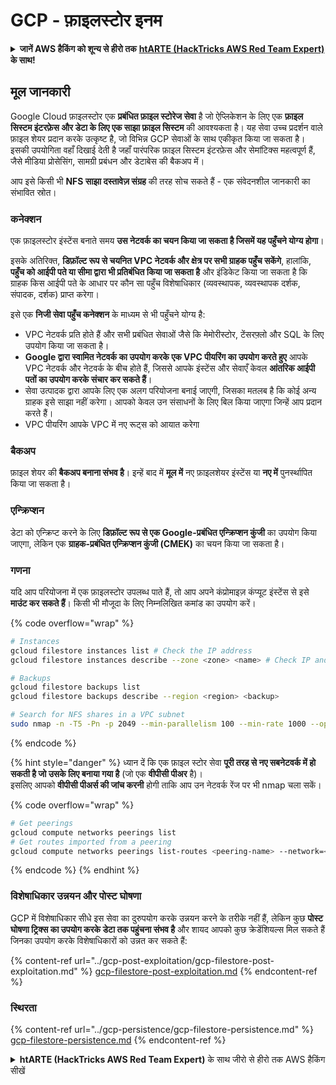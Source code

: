 # GCP - फ़ाइलस्टोर इनम

<details>

<summary><strong>जानें AWS हैकिंग को शून्य से हीरो तक</strong> <a href="https://training.hacktricks.xyz/courses/arte"><strong>htARTE (HackTricks AWS Red Team Expert)</strong></a><strong> के साथ!</strong></summary>

HackTricks का समर्थन करने के अन्य तरीके:

* यदि आप अपनी **कंपनी का विज्ञापन HackTricks में देखना चाहते हैं** या **HackTricks को PDF में डाउनलोड करना चाहते हैं** तो [**सब्सक्रिप्शन प्लान**](https://github.com/sponsors/carlospolop) देखें!
* [**आधिकारिक PEASS और HackTricks स्वैग**](https://peass.creator-spring.com) प्राप्त करें
* हमारे विशेष [**NFTs**](https://opensea.io/collection/the-peass-family) कलेक्शन, **The PEASS Family** की खोज करें
* **शामिल हों** 💬 [**डिस्कॉर्ड समूह**](https://discord.gg/hRep4RUj7f) या [**टेलीग्राम समूह**](https://t.me/peass) या मुझे **ट्विटर** 🐦 [**@carlospolopm**](https://twitter.com/carlospolopm)** पर फॉलो** करें।
* **हैकिंग ट्रिक्स साझा करें** द्वारा **PRs सबमिट** करके [**HackTricks**](https://github.com/carlospolop/hacktricks) और [**HackTricks Cloud**](https://github.com/carlospolop/hacktricks-cloud) github repos में।

</details>

## मूल जानकारी

Google Cloud फ़ाइलस्टोर एक **प्रबंधित फ़ाइल स्टोरेज सेवा** है जो ऐप्लिकेशन के लिए एक **फ़ाइल सिस्टम इंटरफ़ेस और डेटा के लिए एक साझा फ़ाइल सिस्टम** की आवश्यकता है। यह सेवा उच्च प्रदर्शन वाले फ़ाइल शेयर प्रदान करके उत्कृष्ट है, जो विभिन्न GCP सेवाओं के साथ एकीकृत किया जा सकता है। इसकी उपयोगिता वहाँ दिखाई देती है जहाँ पारंपरिक फ़ाइल सिस्टम इंटरफ़ेस और सेमांटिक्स महत्वपूर्ण हैं, जैसे मीडिया प्रोसेसिंग, सामग्री प्रबंधन और डेटाबेस की बैकअप में।

आप इसे किसी भी **NFS साझा दस्तावेज़ संग्रह** की तरह सोच सकते हैं - एक संवेदनशील जानकारी का संभावित स्रोत।

### कनेक्शन

एक फ़ाइलस्टोर इंस्टेंस बनाते समय **उस नेटवर्क का चयन किया जा सकता है जिसमें यह पहुँचने योग्य होगा**।

इसके अतिरिक्त, **डिफ़ॉल्ट रूप से चयनित VPC नेटवर्क और क्षेत्र पर सभी ग्राहक पहुँच सकेंगे**, हालांकि, **पहुँच को आईपी पते या सीमा द्वारा भी प्रतिबंधित किया जा सकता है** और इंडिकेट किया जा सकता है कि ग्राहक किस आईपी पते के आधार पर कौन सा पहुँच विशेषाधिकार (व्यवस्थापक, व्यवस्थापक दर्शक, संपादक, दर्शक) प्राप्त करेगा।

इसे एक **निजी सेवा पहुँच कनेक्शन** के माध्यम से भी पहुँचने योग्य है:

* VPC नेटवर्क प्रति होते हैं और सभी प्रबंधित सेवाओं जैसे कि मेमोरीस्टोर, टेंसरफ़्लो और SQL के लिए उपयोग किया जा सकता है।
* **Google द्वारा स्वामित नेटवर्क का उपयोग करके एक VPC पीयरिंग का उपयोग करते हुए** आपके VPC नेटवर्क और नेटवर्क के बीच होते हैं, जिससे आपके इंस्टेंस और सेवाएँ केवल **आंतरिक आईपी पतों का उपयोग करके संचार कर सकते हैं**।
* सेवा उत्पादक द्वारा आपके लिए एक अलग परियोजना बनाई जाएगी, जिसका मतलब है कि कोई अन्य ग्राहक इसे साझा नहीं करेगा। आपको केवल उन संसाधनों के लिए बिल किया जाएगा जिन्हें आप प्रदान करते हैं।
* VPC पीयरिंग आपके VPC में नए रूट्स को आयात करेगा

### बैकअप

फ़ाइल शेयर की **बैकअप बनाना संभव है**। इन्हें बाद में **मूल में** नए फ़ाइलशेयर इंस्टेंस या **नए में** पुनर्स्थापित किया जा सकता है।

### एन्क्रिप्शन

डेटा को एन्क्रिप्ट करने के लिए **डिफ़ॉल्ट रूप से एक Google-प्रबंधित एन्क्रिप्शन कुंजी** का उपयोग किया जाएगा, लेकिन एक **ग्राहक-प्रबंधित एन्क्रिप्शन कुंजी (CMEK)** का चयन किया जा सकता है।

### गणना

यदि आप परियोजना में एक फ़ाइलस्टोर उपलब्ध पाते हैं, तो आप अपने कंप्रोमाइज़ कंप्यूट इंस्टेंस से इसे **माउंट कर सकते हैं**। किसी भी मौजूदा के लिए निम्नलिखित कमांड का उपयोग करें।

{% code overflow="wrap" %}
```bash
# Instances
gcloud filestore instances list # Check the IP address
gcloud filestore instances describe --zone <zone> <name> # Check IP and access restrictions

# Backups
gcloud filestore backups list
gcloud filestore backups describe --region <region> <backup>

# Search for NFS shares in a VPC subnet
sudo nmap -n -T5 -Pn -p 2049 --min-parallelism 100 --min-rate 1000 --open 10.99.160.2/20
```
{% endcode %}

{% hint style="danger" %}
ध्यान दें कि एक फ़ाइल स्टोर सेवा **पूरी तरह से नए सबनेटवर्क में हो सकती है जो उसके लिए बनाया गया है** (जो एक **वीपीसी पीअर** है)।\
इसलिए आपको **वीपीसी पीअर्स की जांच करनी** होगी ताकि आप उन नेटवर्क रेंज पर भी nmap चला सकें।

{% code overflow="wrap" %}
```bash
# Get peerings
gcloud compute networks peerings list
# Get routes imported from a peering
gcloud compute networks peerings list-routes <peering-name> --network=<network-name> --region=<region> --direction=INCOMING
```
{% endcode %}
{% endhint %}

### विशेषाधिकार उन्नयन और पोस्ट घोषणा

GCP में विशेषाधिकार सीधे इस सेवा का दुरुपयोग करके उन्नयन करने के तरीके नहीं हैं, लेकिन कुछ **पोस्ट घोषणा ट्रिक्स का उपयोग करके डेटा तक पहुंचना संभव है** और शायद आपको कुछ क्रेडेंशियल्स मिल सकते हैं जिनका उपयोग करके विशेषाधिकारों को उन्नत कर सकते हैं:

{% content-ref url="../gcp-post-exploitation/gcp-filestore-post-exploitation.md" %}
[gcp-filestore-post-exploitation.md](../gcp-post-exploitation/gcp-filestore-post-exploitation.md)
{% endcontent-ref %}

### स्थिरता

{% content-ref url="../gcp-persistence/gcp-filestore-persistence.md" %}
[gcp-filestore-persistence.md](../gcp-persistence/gcp-filestore-persistence.md)
{% endcontent-ref %}

<details>

<summary><strong>htARTE (HackTricks AWS Red Team Expert)</strong> के साथ जीरो से हीरो तक AWS हैकिंग सीखें</summary>

HackTricks का समर्थन करने के अन्य तरीके:

* यदि आप अपनी कंपनी का विज्ञापन **HackTricks** में देखना चाहते हैं या **PDF में HackTricks डाउनलोड** करना चाहते हैं तो [**सब्सक्रिप्शन प्लान्स**](https://github.com/sponsors/carlospolop) देखें!
* [**आधिकारिक PEASS & HackTricks स्वैग**](https://peass.creator-spring.com) प्राप्त करें
* हमारे विशेष [**NFTs**](https://opensea.io/collection/the-peass-family) कलेक्शन [**The PEASS Family**](https://opensea.io/collection/the-peass-family) खोजें
* **शामिल हों** 💬 [**डिस्कॉर्ड समूह**](https://discord.gg/hRep4RUj7f) या [**टेलीग्राम समूह**](https://t.me/peass) या मुझे **ट्विटर** 🐦 [**@carlospolopm**](https://twitter.com/carlospolopm) पर **फॉलो** करें।
* **हैकिंग ट्रिक्स साझा करें** [**HackTricks**](https://github.com/carlospolop/hacktricks) और [**HackTricks Cloud**](https://github.com/carlospolop/hacktricks-cloud) github repos को PRs सबमिट करके।

</details>
